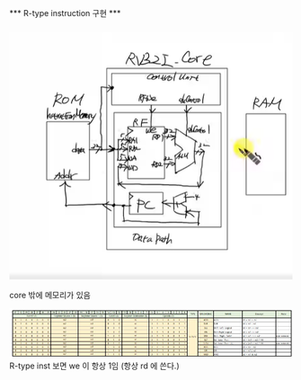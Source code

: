 *** R-type instruction 구현 ***

![alt text](RV32I-core.png)

core 밖에 메모리가 있음

![alt text](r_type_instrset.png)
R-type inst 보면 we 이 항상 1임 (항상 rd 에 쓴다.)